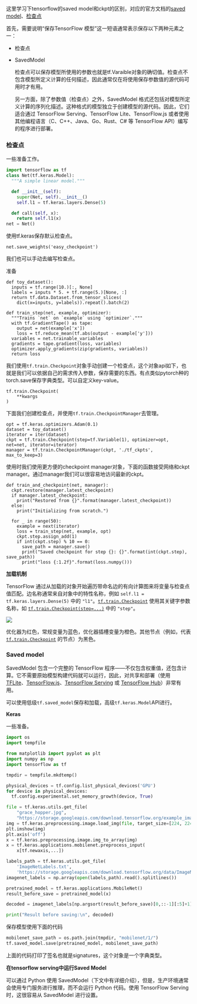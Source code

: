 这里学习下tensorflow的saved model和ckpt的区别，对应的官方文档的[saved model](https://www.tensorflow.org/guide/saved_model?hl=zh-cn)、[检查点](https://www.tensorflow.org/guide/checkpoint?hl=zh-cn)

首先，需要说明“保存TensorFlow 模型”这一短语通常表示保存以下两种元素之一：

- 检查点

- SavedModel

  检查点可以保存模型所使用的参数也就是tf.Varaible对象的确切值。检查点不包含模型所定义计算的任何描述，因此通常仅在将使用保存参数值的源代码可用时才有用。

  另一方面，除了参数值（检查点）之外，SavedModel 格式还包括对模型所定义计算的序列化描述。这种格式的模型独立于创建模型的源代码。因此，它们适合通过 TensorFlow Serving、TensorFlow Lite、TensorFlow.js 或者使用其他编程语言（C、C++、Java、Go、Rust、C# 等 TensorFlow API）编写的程序进行部署。

### 检查点

一些准备工作。

```python
import tensorflow as tf
class Net(tf.keras.Model):
  """A simple linear model."""

  def __init__(self):
    super(Net, self).__init__()
    self.l1 = tf.keras.layers.Dense(5)

  def call(self, x):
    return self.l1(x)
net = Net()
```

使用tf.keras保存默认检查点。

```
net.save_weights('easy_checkpoint')
```

我们也可以手动去编写检查点。

准备

```
def toy_dataset():
  inputs = tf.range(10.)[:, None]
  labels = inputs * 5. + tf.range(5.)[None, :]
  return tf.data.Dataset.from_tensor_slices(
    dict(x=inputs, y=labels)).repeat().batch(2)
```

```
def train_step(net, example, optimizer):
  """Trains `net` on `example` using `optimizer`."""
  with tf.GradientTape() as tape:
    output = net(example['x'])
    loss = tf.reduce_mean(tf.abs(output - example['y']))
  variables = net.trainable_variables
  gradients = tape.gradient(loss, variables)
  optimizer.apply_gradients(zip(gradients, variables))
  return loss
```

我们使用`tf.train.Checkpoint`对象手动创建一个检查点，这个对象api如下，也就是我们可以依据自己的需求传入参数，保存需要的东西。有点类似pytorch种的torch.save保存字典类型。可以自定义key-value。

```
tf.train.Checkpoint(
    **kwargs
)
```

下面我们创建检查点，并使用`tf.train.CheckpointManager`去管理。

```
opt = tf.keras.optimizers.Adam(0.1)
dataset = toy_dataset()
iterator = iter(dataset)
ckpt = tf.train.Checkpoint(step=tf.Variable(1), optimizer=opt, net=net, iterator=iterator)
manager = tf.train.CheckpointManager(ckpt, './tf_ckpts', max_to_keep=3)
```

使用时我们使用更方便的checkpoint manager对象，下面的函数接受网络和ckpt manager。通过manager我们可以很容易地访问最新的ckpt。

```
def train_and_checkpoint(net, manager):
  ckpt.restore(manager.latest_checkpoint)
  if manager.latest_checkpoint:
    print("Restored from {}".format(manager.latest_checkpoint))
  else:
    print("Initializing from scratch.")

  for _ in range(50):
    example = next(iterator)
    loss = train_step(net, example, opt)
    ckpt.step.assign_add(1)
    if int(ckpt.step) % 10 == 0:
      save_path = manager.save()
      print("Saved checkpoint for step {}: {}".format(int(ckpt.step), save_path))
      print("loss {:1.2f}".format(loss.numpy()))
```

**加载机制**

TensorFlow 通过从加载的对象开始遍历带命名边的有向计算图来将变量与检查点值匹配。边名称通常来自对象中的特性名称，例如 `self.l1 = tf.keras.layers.Dense(5)` 中的 `"l1"`。[`tf.train.Checkpoint`](https://www.tensorflow.org/api_docs/python/tf/train/Checkpoint?hl=zh-cn) 使用其关键字参数名称，如 [`tf.train.Checkpoint(step=...)`](https://www.tensorflow.org/api_docs/python/tf/train/Checkpoint?hl=zh-cn) 中的 `"step"`。

![](https://tensorflow.google.cn/images/guide/whole_checkpoint.svg?hl=zh-cn)

优化器为红色，常规变量为蓝色，优化器插槽变量为橙色。其他节点（例如，代表 [`tf.train.Checkpoint`](https://www.tensorflow.org/api_docs/python/tf/train/Checkpoint?hl=zh-cn) 的节点）为黑色。



### Saved model

SavedModel 包含一个完整的 TensorFlow 程序——不仅包含权重值，还包含计算。它不需要原始模型构建代码就可以运行，因此，对共享和部署（使用 [TFLite](https://tensorflow.google.cn/lite?hl=zh-cn)、[TensorFlow.js](https://js.tensorflow.google.cn/?hl=zh-cn)、[TensorFlow Serving](https://tensorflow.google.cn/tfx/serving/tutorials/Serving_REST_simple?hl=zh-cn) 或 [TensorFlow Hub](https://tensorflow.google.cn/hub?hl=zh-cn)）非常有用。

可以使用低级`tf.saved_model`保存和加载，高级`tf.keras.Model`API进行。

**Keras**

一些准备。

```python
import os
import tempfile

from matplotlib import pyplot as plt
import numpy as np
import tensorflow as tf

tmpdir = tempfile.mkdtemp()
```

```python
physical_devices = tf.config.list_physical_devices('GPU')
for device in physical_devices:
  tf.config.experimental.set_memory_growth(device, True)
```

```python
file = tf.keras.utils.get_file(
    "grace_hopper.jpg",
    "https://storage.googleapis.com/download.tensorflow.org/example_images/grace_hopper.jpg")
img = tf.keras.preprocessing.image.load_img(file, target_size=[224, 224])
plt.imshow(img)
plt.axis('off')
x = tf.keras.preprocessing.image.img_to_array(img)
x = tf.keras.applications.mobilenet.preprocess_input(
    x[tf.newaxis,...])
```

```python
labels_path = tf.keras.utils.get_file(
    'ImageNetLabels.txt',
    'https://storage.googleapis.com/download.tensorflow.org/data/ImageNetLabels.txt')
imagenet_labels = np.array(open(labels_path).read().splitlines())
```

```python
pretrained_model = tf.keras.applications.MobileNet()
result_before_save = pretrained_model(x)

decoded = imagenet_labels[np.argsort(result_before_save)[0,::-1][:5]+1]

print("Result before saving:\n", decoded)
```

保存模型使用下面的代码

```python
mobilenet_save_path = os.path.join(tmpdir, "mobilenet/1/")
tf.saved_model.save(pretrained_model, mobilenet_save_path)
```

上面的代码打印了签名也就是signatures，这个对象是一个字典类型。

**在tensorflow serving中运行Saved Model**

可以通过 Python 使用 SavedModel（下文中有详细介绍），但是，生产环境通常会使用专门服务进行推理，而不会运行 Python 代码。使用 TensorFlow Serving 时，这很容易从 SavedModel 进行设置。





















